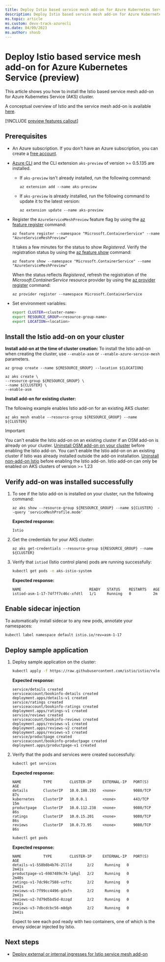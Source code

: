 ```yaml
---
title: Deploy Istio based service mesh add-on for Azure Kubernetes Service (preview)
description: Deploy Istio based service mesh add-on for Azure Kubernetes Service (preview)
ms.topic: article
ms.custom: devx-track-azurecli
ms.date: 04/09/2023
ms.author: shasb
---
```


# Deploy Istio based service mesh add-on for Azure Kubernetes Service (preview)

This article shows you how to install the Istio based service mesh add-on for Azure Kubernetes Service (AKS) cluster.

A conceptual overview of Istio and the service mesh add-on is available [here][istio-about].

[!INCLUDE [preview features callout](./includes/preview/preview-callout.md)]

## Prerequisites

* An Azure subscription. If you don't have an Azure subscription, you can create a [free account](https://azure.microsoft.com/free).
* [Azure CLI][azure-cli-install] and the CLI extension `aks-preview` of version >= 0.5.135 are installed.

    * If `aks-preview` isn't already installed, run the following command:

        ```azurecli
        az extension add --name aks-preview
        ```

    * If `aks-preview` is already installed, run the following command to update it to the latest version:

        ```azurecli
        az extension update --name aks-preview
        ```

* Register the `AzureServiceMeshPreview` feature flag by using the [az feature register][az-feature-register] command:

    ```azurecli
    az feature register --namespace "Microsoft.ContainerService" --name "AzureServiceMeshPreview"
    ```

    It takes a few minutes for the status to show *Registered*. Verify the registration status by using the [az feature show][az-feature-show] command:

    ```azurecli
    az feature show --namespace "Microsoft.ContainerService" --name "AzureServiceMeshPreview"
    ```

    When the status reflects *Registered*, refresh the registration of the *Microsoft.ContainerService* resource provider by using the [az provider register][az-provider-register] command:

    ```azurecli-interactive
    az provider register --namespace Microsoft.ContainerService
    ```

* Set environment variables:

    ```bash
    export CLUSTER=<cluster-name>
    export RESOURCE_GROUP=<resource-group-name>
    export LOCATION=<location>
    ```

## Install the Istio add-on on your cluster

**Install add-on at the time of cluster creation:**
To install the Istio add-on when creating the cluster, use `--enable-asm` or `--enable-azure-service-mesh` parameters.

```azurecli-interactive
az group create --name ${RESOURCE_GROUP} --location ${LOCATION}

az aks create \
--resource-group ${RESOURCE_GROUP} \
--name ${CLUSTER} \
--enable-asm
```

**Install add-on for existing cluster:**

The following example enables Istio add-on for an existing AKS cluster:

```azurecli-interactive
az aks mesh enable --resource-group ${RESOURCE_GROUP} --name ${CLUSTER}
```

> [!IMPORTANT]
> You can't enable the Istio add-on on an existing cluster if an OSM add-on is already on your cluster. [Uninstall OSM add-on on your cluster][uninstall-osm-addon] before enabling the Istio add-on.
> You can't enable the Istio add-on on an existing cluster if Istio was already installed outside the add-on installation. [Uninstall non-add-on Istio][uninstall-istio-oss] before enabling the Istio add-on.
> Istio add-on can only be enabled on AKS clusters of version >= 1.23


## Verify add-on was installed successfully

1. To see if the Istio add-on is installed on your cluster, run the following command:

    ```azurecli-interactive
    az aks show --resource-group ${RESOURCE_GROUP} --name ${CLUSTER}  --query 'serviceMeshProfile.mode'
    ```

    **Expected response:**

    ```
    Istio
    ```

1. Get the credentials for your AKS cluster:

    ```azurecli-interactive
    az aks get-credentials --resource-group ${RESOURCE_GROUP} --name ${CLUSTER}
    ```

1. Verify that `istiod` (Istio control plane) pods are running successfully:

    ```bash
    kubectl get pods -n aks-istio-system
    ```

    **Expected response:**

    ```
    NAME                               READY   STATUS    RESTARTS   AGE
    istiod-asm-1-17-74f7f7c46c-xfdtl   1/1     Running   0          2m
    ```

## Enable sidecar injection

To automatically install sidecar to any new pods, annotate your namespaces:

```bash
kubectl label namespace default istio.io/rev=asm-1-17
```

## Deploy sample application

1. Deploy sample application on the cluster:

    ```bash
    kubectl apply -f https://raw.githubusercontent.com/istio/istio/release-1.17/samples/bookinfo/platform/kube/bookinfo.yaml
    ```

    **Expected response:**

    ```
    service/details created
    serviceaccount/bookinfo-details created
    deployment.apps/details-v1 created
    service/ratings created
    serviceaccount/bookinfo-ratings created
    deployment.apps/ratings-v1 created
    service/reviews created
    serviceaccount/bookinfo-reviews created
    deployment.apps/reviews-v1 created
    deployment.apps/reviews-v2 created
    deployment.apps/reviews-v3 created
    service/productpage created
    serviceaccount/bookinfo-productpage created
    deployment.apps/productpage-v1 created
    ```

1. Verify that the pods and services were created successfully:

    ```bash
    kubectl get services
    ```

    **Expected response:**

    ```
    NAME          TYPE        CLUSTER-IP     EXTERNAL-IP   PORT(S)    AGE
    details       ClusterIP   10.0.180.193   <none>        9080/TCP   87s
    kubernetes    ClusterIP   10.0.0.1       <none>        443/TCP    15m
    productpage   ClusterIP   10.0.112.238   <none>        9080/TCP   86s
    ratings       ClusterIP   10.0.15.201    <none>        9080/TCP   86s
    reviews       ClusterIP   10.0.73.95     <none>        9080/TCP   86s
    ```

    ```bash
    kubectl get pods
    ```

    **Expected response:**

    ```
    NAME          TYPE        CLUSTER-IP     EXTERNAL-IP   PORT(S)    AGE
    details-v1-558b8b4b76-2llld       2/2     Running   0          2m41s
    productpage-v1-6987489c74-lpkgl   2/2     Running   0          2m40s
    ratings-v1-7dc98c7588-vzftc       2/2     Running   0          2m41s
    reviews-v1-7f99cc4496-gdxfn       2/2     Running   0          2m41s
    reviews-v2-7d79d5bd5d-8zzqd       2/2     Running   0          2m41s
    reviews-v3-7dbcdcbc56-m8dph       2/2     Running   0          2m41s
    ```

    Expect to see each pod ready with two containers, one of which is the envoy sidecar injected by Istio.

## Next steps

* [Deploy external or internal ingresses for Istio service mesh add-on][istio-deploy-ingress]

[istio-about]: istio-about.md

[azure-cli-install]: /cli/azure/install-azure-cli
[az-feature-register]: /cli/azure/feature#az-feature-register
[az-feature-show]: /cli/azure/feature#az-feature-show
[az-provider-register]: /cli/azure/provider#az-provider-register

[uninstall-osm-addon]: open-service-mesh-uninstall-add-on.md
[uninstall-istio-oss]: https://istio.io/latest/docs/setup/install/istioctl/#uninstall-istio

[istio-deploy-ingress]: istio-deploy-ingress.md